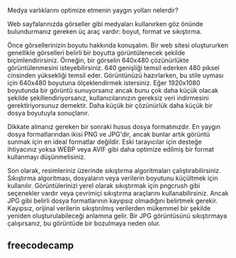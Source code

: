 
Medya varlıklarını optimize etmenin yaygın yolları nelerdir?

Web sayfalarınızda görseller gibi medyaları kullanırken göz önünde bulundurmanız gereken üç araç vardır: boyut, format ve sıkıştırma.

Önce görsellerinizin boyutu hakkında konuşalım. Bir web sitesi oluştururken genellikle görselleri belirli bir boyutta görüntülenecek şekilde biçimlendirirsiniz. Örneğin, bir görselin 640x480 çözünürlükte görüntülenmesini isteyebilirsiniz. 640 genişliği temsil ederken 480 piksel cinsinden yüksekliği temsil eder. Görüntünüzü hazırlarken, bu stile uyması için 640x480 boyutuna ölçeklendirmek istersiniz. Eğer 1920x1080 boyutunda bir görüntü sunuyorsanız ancak bunu çok daha küçük olacak şekilde şekillendiriyorsanız, kullanıcılarınızın gereksiz veri indirmesini gerektiriyorsunuz demektir. Daha küçük bir çözünürlük daha küçük bir dosya boyutuyla sonuçlanır.

Dikkate almanız gereken bir sonraki husus dosya formatınızdır. En yaygın dosya formatlarından ikisi PNG ve JPG'dir, ancak bunlar artık görüntü sunmak için en ideal formatlar değildir. Eski tarayıcılar için desteğe ihtiyacınız yoksa WEBP veya AVIF gibi daha optimize edilmiş bir format kullanmayı düşünmelisiniz.

Son olarak, resimleriniz üzerinde sıkıştırma algoritmaları çalıştırabilirsiniz. Sıkıştırma algoritması, dosyaların veya verilerin boyutunu küçültmek için kullanılır. Görüntülerinizi yerel olarak sıkıştırmak için pngcrush gibi seçenekler vardır veya çevrimiçi sıkıştırma araçlarını kullanabilirsiniz. Ancak JPG gibi belirli dosya formatlarının kayıpsız olmadığını belirtmek gerekir. Kayıpsız, orijinal verilerin sıkıştırılmış verilerden mükemmel bir şekilde yeniden oluşturulabileceği anlamına gelir. Bir JPG görüntüsünü sıkıştırmaya çalışırsanız, bu görüntüde bir bozulmaya neden olur.
## freecodecamp